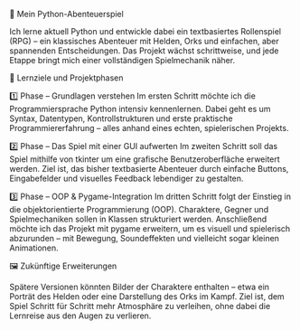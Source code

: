 🐉 Mein Python-Abenteuerspiel

Ich lerne aktuell Python und entwickle dabei ein textbasiertes Rollenspiel (RPG) – ein klassisches Abenteuer mit Helden, Orks und einfachen, aber spannenden Entscheidungen. Das Projekt wächst schrittweise, und jede Etappe bringt mich einer vollständigen Spielmechanik näher.

🎯 Lernziele und Projektphasen

1️⃣ Phase – Grundlagen verstehen
Im ersten Schritt möchte ich die Programmiersprache Python intensiv kennenlernen. Dabei geht es um Syntax, Datentypen, Kontrollstrukturen und erste praktische Programmiererfahrung – alles anhand eines echten, spielerischen Projekts.

2️⃣ Phase – Das Spiel mit einer GUI aufwerten
Im zweiten Schritt soll das Spiel mithilfe von tkinter um eine grafische Benutzeroberfläche erweitert werden. Ziel ist, das bisher textbasierte Abenteuer durch einfache Buttons, Eingabefelder und visuelles Feedback lebendiger zu gestalten.

3️⃣ Phase – OOP & Pygame-Integration
Im dritten Schritt folgt der Einstieg in die objektorientierte Programmierung (OOP). Charaktere, Gegner und Spielmechaniken sollen in Klassen strukturiert werden. Anschließend möchte ich das Projekt mit pygame erweitern, um es visuell und spielerisch abzurunden – mit Bewegung, Soundeffekten und vielleicht sogar kleinen Animationen.

🖼️ Zukünftige Erweiterungen

Spätere Versionen könnten Bilder der Charaktere enthalten – etwa ein Porträt des Helden oder eine Darstellung des Orks im Kampf. Ziel ist, dem Spiel Schritt für Schritt mehr Atmosphäre zu verleihen, ohne dabei die Lernreise aus den Augen zu verlieren.

